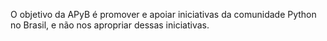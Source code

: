 O objetivo da APyB é promover e apoiar iniciativas da comunidade Python no Brasil, e não nos apropriar dessas iniciativas.